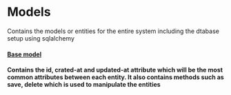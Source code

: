 # Models
Contains the models or entities for the entire system including the dtabase setup using sqlalchemy


<h4><u>Base model</u><h4>
Contains the id, crated-at and updated-at attribute which will be the most common attributes between each entity.</b>
It also contains methods such as save, delete which is used to manipulate the entities

